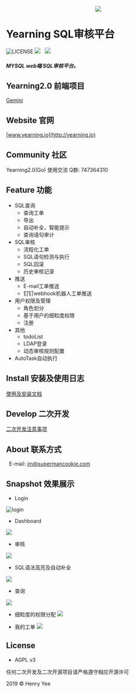 <p align="center">
        <img  src="img/logo.jpg">
</p>

# Yearning SQL审核平台
![LICENSE](https://img.shields.io/badge/license-AGPL%20-blue.svg)
![](https://img.shields.io/badge/build-release-brightgreen.svg)  
![](https://img.shields.io/badge/version-v2.1.7-brightgreen.svg)  

##### MYSQL web端 SQL审核平台。

## Yearning2.0 前端项目 

[Gemini](https://github.com/cookieY/Gemini)

## Website 官网

[www.yearning.io](http://yearning.io)


## Community 社区
   Yearning2.0(Go) 使用交流     Q群: 747364310
## Feature 功能

- SQL查询
    - 查询工单 
    - 导出
    - 自动补全，智能提示 
    - 查询语句审计
- SQL审核
    - 流程化工单
    - SQL语句检测与执行
    - SQL回滚
    - 历史审核记录
- 推送
    - E-mail工单推送
    - 钉钉webhook机器人工单推送
- 用户权限及管理
    - 角色划分
    - 基于用户的细粒度权限
    - 注册
- 其他
    - todoList
    - LDAP登录  
    - 动态审核规则配置 
- AutoTask自动执行

## Install 安装及使用日志

[使用及安装文档](http://guide.yearning.io)

## Develop 二次开发

[二次开发注意事项](https://guide.yearning.io/developer.html)
  
## About 联系方式
   
   E-mail: im@supermancookie.com

## Snapshot 效果展示

- Login



![login](img/login.png)


- Dashboard

![](img/dash.png)

- 审核

![](img/audit.png)

- SQL语法高亮及自动补全

![](img/highlight.png)

- 查询

![](img/query.png)

- 细粒度的权限分配
![](img/per.png)

- 我的工单
![](img/myorder.png)


## License

- AGPL v3

任何二次开发及二次开源项目请严格遵守相应开源许可

2019 © Henry Yee


